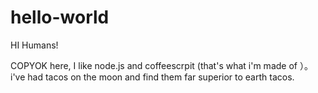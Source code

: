 # hello-world
HI Humans!

COPYOK here, I like node.js and coffeescrpit (that's what i'm made of ）。
i've had tacos on the moon and find them far superior to earth tacos.
